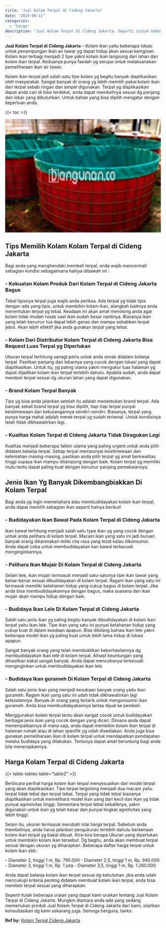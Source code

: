 ```yaml
---
title: "Jual Kolam Terpal di Cideng Jakarta"
date: "2024-09-11"
categories: 
  - "harga"
description: "Jual Kolam Terpal di Cideng Jakarta. Seperti itulah beberapa uraian yang dapat kami uraikan tentang Jual Kolam Terpal di Cideng Jakarta. Mungkin diantara and..."
---
```


**Jual Kolam Terpal di Cideng Jakarta** – Kolam ikan yaitu beberapa lokasi untuk penampungan ikan air tawar yg dapat hidup akan sesuai keinginan. Kolam ikan terbagi menjadi 2 tipe yakni kolam ikan langsung dari lahan dan kolam ikan terpal. Keduanya punya faedah yg serupa untuk melaksanakan pemeliharaan ikan air tawar.

Kolam ikan terpal jadi salah satu tipe kolam yg begitu banyak diaplikasikan oleh masyarakat. Sangat banyak dr orang yg lebih memilih pakai kolam ikan dari terpal sebab ringan dan simpel digunakan. Terpal yg diaplikasikan dapat anda cari di toko terdekat, anda dapat membelinya sesuai dg panjang dan lebar yang dibutuhkan. Untuk bahan yang bisa dipilih mengatur dengan keperluan anda.

{{< toc >}}

![Jual Kolam Terpal di Cideng Jakarta](/images/jual-kolam-terpal-41.png)

## Tips Memilih Kolam Kolam Terpal di Cideng Jakarta

Bagi anda yang menghendaki membeli terpal, anda wajib mencermati sebagian kondisi sebagaimana halnya dibawah ini :

### \- Kekuatan Kolam Produk Dari Kolam Terpal di Cideng Jakarta Bagus

Tebal tipisnya terpal juga wajib anda periksa. Ada terpal yg tidak tipis dengan ada yang tipis. untuk membikin kolam ikan, alangkah baiknya anda menentukan terpal yg tebal. Keadaan ini akan amat menolong anda agar kolam tidak mudah rusak saat ikan sudah besar nantinya. Biasanya ikan yang telah berumur tua dapat lebih ganas dan mampu sebabkan terpal jebol. Akan lebih efektif jika anda gunakan terpal yang tebal.

### \- Kolam Dari Distributor Kolam Terpal di Cideng Jakarta Bisa Request Luas Terpal yg Diperlukan

Ukuran terpal terhitung sanagt perlu untuk anda simak didalam belanja terpal. Pastikan panjang dan lebarnya yang cocok dengan lokasi yang dapat diaplikasikan. Untuk itu, yg paling utama yakni mengukur luas halaman yg dapat dijadikan kolam ikan terpal terlebih dahulu. Apabila sudah, anda dapat membeli terpal sesuai dg ukuran lahan yang dapat digunakan.

### \- Brand Kolam Terpal Banyak

Tips yg bisa anda jalankan setelah itu adalah menentukan brand terpal. Ada banyak sekali brand terpal yg bisa dipilih, tiap-tiap terpal punyai keistimewaan dan kekurangannya sendiri-sendiri. Biasanya, terpal yang punya harga mahal adalah merek terpal yg sudah terkenal. Untuk kondisinya telah tidak dikhawatirkan lagi.

### \- Kualitas Kolam Terpal di Cideng Jakarta Tidak Diragukan Lagi

Kualitas menjadi beberapa faktor utama yang paling urgent untuk anda pilih didalam belanja terpal. Setiap terpal mempunyai keistimewaan dan kelemahan masing-masing, pastikan anda pilih terpal yg amat berkwalitas tinggi supaya ikan mampu ditampung dengan baik. Kolam terpal yg memiliki mutu tentu dapat paling kuat dengan berumur panjang pemakaiannya.

## Jenis Ikan Yg Banyak Dikembangbiakkan Di Kolam Terpal

Bagi anda yg ingin memeliahara atau membudidayakan kolam ikan terpal, anda dapat memilih sebagian ikan seperti halnya berikut!

### \- Budidayakan Ikan Bawal Pada Kolam Terpal di Cideng Jakarta

Ikan bawal terhitung menjadi salah satu type ikan yg yang cocok dengan untuk anda pelihara di kolam terpal. Macam ikan yang satu ini jadi buruan banyak orang dikarenakan miliki cita rasa yang lezat kalau dikonsumsi. Anda dapat coba untuk membudidayakan kan bawal terkecuali menginginkannya.

### \- Pelihara Ikan Mujair Di Kolam Terpal di Cideng Jakarta

Selain lele, ikan mujair termasuk menjadi satu-satunya tipe ikan tawar yang benar-benar sesuai dibudidayakan di kolam terpal. Ragam ikan yang satu ini termasuk memiliki ketahanan hidup yang cukup bagus di kolam terpal. Jika anda bisa membudidayakannya dengan bagus, maka suasana dari ikan mujair akan mampu hidup dengan baik.

### \- Budidaya Ikan Lele Di Kolam Terpal di Cideng Jakarta

Salah satu jenis ikan yg paling begitu banyak dibudidayakan di kolam ikan terpal yaitu ikan lele. Tipe ikan yang satu ini punyai ketahanan hidup yang cukup kuat di dalam keadaan apapun. Bisa dibilang bahwa ikan lele yakni beberapa model ikan yg paling kuat untuk lebih lama hidup di lokasi apapun.

Sangat banyak orang yang telah membuktikan keberhasilannya dg membudidayakan ikan lele di kolam terpal. Alhasil keuntungan yang dihasilkan bakal sangat banyak. Anda dapat mencobanya terkecuali menginginkan untuk membudidayakan ikan lele.

### \- Budidaya Ikan gurameh Di Kolam Terpal di Cideng Jakarta

Salah satu jenis ikan yang menjadi kesukaan banyak orang yaitu ikan gurameh. Ragam ikan yang satu ini udah tidak dikhawatirkan lagi kelezatannya. Banyak dr orang yang tertarik untuk mengonsumsi ikan gurameh. Anda bisa membudidayakannya lantas dijual ke pembeli.

Menggunakan kolam terpal tentu akan sangat cocok untuk budidayakan berbagai jenis ikan yang cocok dengan yang dicari. Dimana anda dapat menempatkannya di mana saja, anda dapat membikin kolam ikan terpal di halaman rumah atau di lahan spesifik yg udah disediakan. Anda juga bisa gunakan pemeliharaan ikan di kolam terpal untuk mendapatkan pendapatan melalui budidaya yang dilakukan. Tentunya dapat amat beruntung bagi anda bila menerapkannya.

## Harga Kolam Terpal di Cideng Jakarta

{{< table-tables table="table2" >}}

Berbicara perihal harga kolam ikan terpal menyesuaikan dari model terpal yang akan diaplikasikan. Tipe terpal tergolong menjadi dua macam yaitu terpal tidak tebal dan terpal tebal. Terpal yang tidak tebal biasanya diaplikasikan untuk memelihara model ikan yang dari kecil dan ikan yg tidak punyai agresivitas tinggi. Sementara terpal tebal sebaliknya, yakni digunakan untuk ikan yg telah besar dan punyai tingkat agretivitas yang lebih tinggi.

Selain itu, ukuran termasuk merubah nilai harga terpal. Sebelum anda membelinya, anda harus jalankan pengukuran terlebih dahulu berkenaan kolam ikan terpal yg bakal dibuat. Kira-kira berapa Ukuran yang diperlukan untuk membikin kolam ikan tersebut. Dg begitu, anda akan membuat terpal sesuai dengan ukuran yg diharapkan. Beberapa daftar harga terpal untuk kolam ikan sbb:

\- Diameter 2, tinggi 1 m, Rp. 795.000 - Diameter 2,5, tinggi 1 m, Rp. 940.000 - Diameter 3, tinggi 1 m, Rp. 1 juta - Diameter 3,5, tinggi 1 m, Rp. 1.260.000

Anda dapat belanja kolam ikan terpal sesuai dg kebutuhan. jika anda udah mencukupi kriteria penting didalam membuat kolam ikan terpal, anda bisa membeli terpal sesuai yang diharapkan.

Seperti itulah beberapa uraian yang dapat kami uraikan tentang Jual Kolam Terpal di Cideng Jakarta. Mungkin diantara anda ada yang sedang memerlukan produk Jual Kolam Terpal di Cideng Jakarta dari kami, silahkan konsultasikan dg kami sekarang juga. Semoga berguna, tanks.

**Ref by:** [Kolam Terpal Cideng Jakarta](https://id.wikipedia.org/wiki/Kolam)
